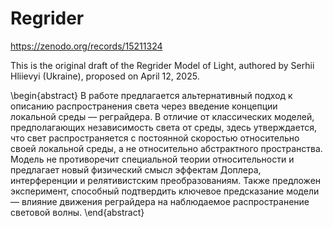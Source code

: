 # Regrider

https://zenodo.org/records/15211324

This is the original draft of the Regrider Model of Light, authored by Serhii Hliievyi (Ukraine), proposed on April 12, 2025.

\begin{abstract}
В работе предлагается альтернативный подход к описанию распространения света через введение концепции локальной среды — реграйдера.
В отличие от классических моделей, предполагающих независимость света от среды, здесь утверждается, что свет распространяется с постоянной скоростью относительно своей локальной среды, а не относительно абстрактного пространства.
Модель не противоречит специальной теории относительности и предлагает новый физический смысл эффектам Доплера, интерференции и релятивистским преобразованиям.
Также предложен эксперимент, способный подтвердить ключевое предсказание модели — влияние движения реграйдера на наблюдаемое распространение световой волны.
\end{abstract}
